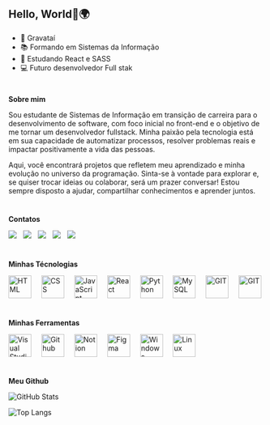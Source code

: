 <h2> 
  Hello, World👋🌍
</h2>

<ul>
  <li>🚩 Gravataí</li>
  <li>📚 Formando em Sistemas da Informação</li>
  <li>🌱 Estudando React e SASS</li>
  <li>💻 Futuro desenvolvedor Full stak</li>
</ul>

#

<p><strong>Sobre mim</strong></p>

<p>Sou estudante de Sistemas de Informação em transição de carreira para o desenvolvimento de software, com foco inicial no front-end e o objetivo de me tornar um desenvolvedor fullstack. Minha paixão pela tecnologia está em sua capacidade de automatizar processos, resolver problemas reais e impactar positivamente a vida das pessoas.</p>
<p>Aqui, você encontrará projetos que refletem meu aprendizado e minha evolução no universo da programação. Sinta-se à vontade para explorar e, se quiser trocar ideias ou colaborar, será um prazer conversar! Estou sempre disposto a ajudar, compartilhar conhecimentos e aprender juntos.</p>

#

<p><strong>Contatos</strong></p>

<div>
  <a href="https://www.instagram.com/thigreiner/?next=%2F" target="_blank"><img src="https://img.shields.io/badge/Instagram-E4405F?style=for-the-badge&logo=instagram&logoColor=white" target="_blank"></a>
  <img width="5" />
  <a href="https://discord.com/channels/@me" target="_blank"><img src="https://img.shields.io/badge/Discord-7289DA?style=for-the-badge&logo=discord&logoColor=white" target="_blank"></a>
  <img width="5" />
  <a href = "mailto:thiagogreiner0gmail.com"><img src="https://img.shields.io/badge/Gmail-D14836?style=for-the-badge&logo=gmail&logoColor=white" target="_blank"></a>
  <img width="5" />
  <a href="https://www.linkedin.com/in/thiagogreiner/" target="_blank"><img src="https://img.shields.io/badge/LinkedIn-0077B5?style=for-the-badge&logo=linkedin&logoColor=white" target="_blank"></a>
  <img width="5" />
  <a href="https://wa.me/5551997044274?text=Ol%C3%A1+Thiago" target="_blank"><img src="https://img.shields.io/badge/WhatsApp-25D366?style=for-the-badge&logo=whatsapp&logoColor=white" target="_blank"></a>
</div>

#

<p><strong>Minhas Técnologias</strong></p>

<div style="display: inline_block">
  <img align="center" alt="HTML" height="45" src="https://skillicons.dev/icons?i=html&theme=dark">
  <img width="12" />
  <img align="center" alt="CSS" height="45" src="https://skillicons.dev/icons?i=css&theme=dark">
  <img width="12" />
  <img align="center" alt="JavaScript" height="45" src="https://skillicons.dev/icons?i=js&theme=dark">
  <img width="12" />
  <img align="center" alt="React" height="45" src="https://skillicons.dev/icons?i=react&theme=dark">
  <img width="12" />
  <img align="center" alt="Python" height="45" src="https://skillicons.dev/icons?i=py&theme=dark">
  <img width="12" />
  <img align="center" alt="MySQL" height="45" src="https://skillicons.dev/icons?i=mysql&theme=dark">
  <img width="12" />
  <img align="center" alt="GIT" height="45" src="https://skillicons.dev/icons?i=git&theme=dark">
  <img width="12" />
  <img align="center" alt="GIT" height="45" src="https://skillicons.dev/icons?i=bootstrap&theme=dark">
</div>

#

<p><strong>Minhas Ferramentas</strong></p>

<div>
  <img align="center" alt="Visual Studio Code" height="45" src="https://skillicons.dev/icons?i=vscode&theme=dark">
  <img width="12" />
  <img align="center" alt="Github" height="45" src="https://skillicons.dev/icons?i=github&theme=dark">
  <img width="12" />
  <img align="center" alt="Notion" height="45" src="https://skillicons.dev/icons?i=notion&theme=dark">
  <img width="12" />
  <img align="center" alt="Figma" height="45" src="https://skillicons.dev/icons?i=figma&theme=dark">
  <img width="12" />
  <img align="center" alt="Windows" height="45" src="https://skillicons.dev/icons?i=windows&theme=dark">
  <img width="12" />
  <img align="center" alt="Linux" height="45" src="https://skillicons.dev/icons?i=linux&theme=dark">
</div>

#

<p><strong>Meu Github</strong></p>

![GitHub Stats](https://github-readme-stats.vercel.app/api?username=ThiagoGreiner&theme=holi&bg_color=000&border_color=30A3DC&show_icons=true&icon_color=30A3DC&title_color=E94D5F&text_color=FFF&hide_title=true)

![Top Langs](https://github-readme-stats-git-masterrstaa-rickstaa.vercel.app/api/top-langs/?username=ThiagoGreiner&bg_color=000&border_color=30A3DC&title_color=E94D5F&text_color=FFF)
